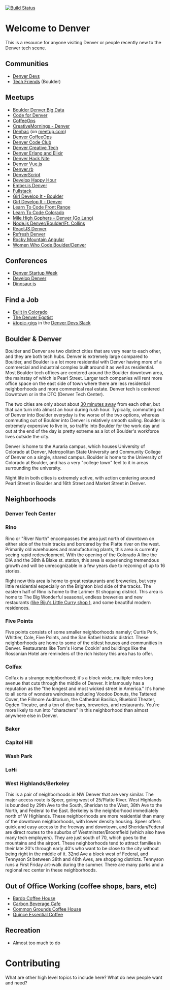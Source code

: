 [![Build Status](https://api.travis-ci.org/Denver-Devs/welcome-to-denver.svg?branch=master)](https://api.travis-ci.org/Denver-Devs/welcome-to-denver.svg?branch=master)

# Welcome to Denver

This is a resource for anyone visiting Denver or people recently new to the Denver tech scene.

## Communities
* [Denver Devs](https://denverdevs.org/)
* [Tech Friends](https://www.gettechfriends.com/) (Boulder)

## Meetups
* [Boulder Denver Big Data](https://www.meetup.com/Boulder-Denver-Big-Data/)
* [Code for Denver](https://www.meetup.com/CodeForDenver/)
* [CoffeeOps](https://www.meetup.com/Denver-CoffeeOps/)
* [CreativeMornings - Denver](https://creativemornings.com/cities/den)
* [Denhac](https://denhac.org) (on [meetup.com](https://www.meetup.com/denhac-hackerspace/))
* [Denver CoffeeOps](https://www.meetup.com/Denver-CoffeeOps/)
* [Denver Code Club](https://www.meetup.com/Denver-Code-Club/)
* [Denver Creative Tech](https://www.meetup.com/denver-creative-tech/)
* [Denver Erlang and Elixir](https://www.meetup.com/Denver-Erlang-Elixir/)
* [Denver Hack Nite](https://www.meetup.com/Denver-Hack-Nite/)
* [Denver Vue.js](https://www.meetup.com/Denver-Vue-js-Meetup/)
* [Denver.rb](https://www.meetup.com/Denver-rb/)
* [DenverScript](https://www.meetup.com/DenverScript/)
* [Develop Happy Hour](https://www.meetup.com/Develop-Happy-Hour/)
* [Ember.js Denver](https://www.meetup.com/Ember-js-Denver/)
* [Fullstack](https://www.meetup.com/fullstack/)
* [Girl Develop It - Boulder](https://www.girldevelopit.com/chapters/boulder)
* [Girl Develop It - Denver](https://www.girldevelopit.com/chapters/denver)
* [Learn To Code Front Range](https://www.meetup.com/Learn-To-Code-Front-Range/)
* [Learn To Code Colorado](https://www.meetup.com/Learn-To-Code-Colorado/)
* [Mile High Gophers - Denver (Go Lang)](https://www.meetup.com/Denver-Go-Language-User-Group/)
* [Node.js Denver/Boulder/Ft. Collins](https://www.meetup.com/Node-js-Denver-Boulder/)
* [ReactJS Denver](https://www.meetup.com/ReactDenver/)
* [Refresh Denver](https://www.meetup.com/refreshdenver/)
* [Rocky Mountain Angular](https://www.meetup.com/RockyMountainAngular/)
* [Women Who Code Boulder/Denver](https://www.meetup.com/Women-Who-Code-Boulder-Denver/)


## Conferences
* [Denver Startup Week](https://www.denverstartupweek.org/)
* [Develop Denver](https://developdenver.org/)
* [Dinosaur.js](https://twitter.com/dinosaur_js?lang=en)


## Find a Job
* [Built in Colorado](https://www.builtincolorado.com/jobs)
* [The Denver Egotist](https://www.thedenveregotist.com/job/)
* [#topic-gigs](https://denver-devs.slack.com/messages/topic-gigs) in the [Denver Devs Slack](https://denverdevs.org/)

## Boulder & Denver
Boulder and Denver are two distinct cities that are very near to each other, and they are both tech hubs. Denver is extremely large compared to Boulder, and Boulder is a lot more residential with Denver having more of a commercial and industrial complex built around it as well as residential. Most Boulder tech offices are centered around the Boulder downtown area, the mainstay of which is Pearl Street. Larger tech companies will rent more office space on the east side of town where there are less residential neighborhoods and more commerical real estate. Denver tech is centered Downtown or in the DTC (Denver Tech Center).

The two cities are only about about [30 minutes away](https://www.google.com/maps/dir/Denver,+CO/Boulder,+CO/@39.8770264,-105.2662174,11z/data=!3m1!4b1!4m14!4m13!1m5!1m1!1s0x876b80aa231f17cf:0x118ef4f8278a36d6!2m2!1d-104.990251!2d39.7392358!1m5!1m1!1s0x876b8d4e278dafd3:0xc8393b7ca01b8058!2m2!1d-105.2705456!2d40.0149856!3e0) from each other, but that can turn into almost an hour during rush hour. Typically, commuting out of Denver into Boulder everyday is the worse of the two options, whereas commuting out of Boulder into Denver is relatively smooth sailing. Boulder is extremely expensive to live in, so traffic into Boulder for the work day and out at the end of the day is pretty extreme as a lot of Boulder's workforce lives outside the city.

Denver is home to the Auraria campus, which houses University of Colorado at Denver, Metropolitan State University and Community College of Denver on a single, shared campus. Boulder is home to the University of Colorado at Boulder, and has a very "college town" feel to it in areas surrounding the university.

Night life in both cities is extremely active, with action centering around Pearl Street in Boulder and 16th Street and Market Street in Denver.

## Neighborhoods

### Denver Tech Center
### Rino
Rino or "River North" encompasses the area just north of downtown on either side of the train tracks and bordered  by the Platte river on the west. Primarily old warehouses and manufacturing plants, this area is currently seeing rapid redevelopment. With the opening of the Colorado A line the DIA and the 38th & Blake st. station, this area is experiencing tremendous growth and will be unrecognizable in a few years due to rezoning of up to 16 stories.

Right now this area is home to great restaurants and breweries, but very little residential especially on the Brighton blvd side of the tracks. The eastern half of Rino is home to the Larimer St shopping district. This area is home to The Big Wonderful seasonal, endless breweries and new restaurants [(like Biju's Little Curry shop )](https://www.littlecurryshop.com/), and some beautiful modern residences.

### Five Points
Five points consists of some smaller neighborhoods namely; Curtis Park, Whittier, Cole, Five Points, and the San Rafael historic district. These neighborhoods are home to some of the oldest houses and communities in Denver. Restaurants like Tom's Home Cookin' and buildings like the Rossonian Hotel are reminders of the rich history this area has to offer.

### Colfax
Colfax is a strange neighborhood; it's a block wide, multiple miles long avenue that cuts through the middle of Denver. It infamously has a reputation as the "the longest and most wicked street in America." It's home to all sorts of wonders weirdness including Voodoo Donuts, the Tattered Cover, the Fillmore Auditorium, the Cathedral Basilica, Bluebird Theater, Ogden Theatre, and a ton of dive bars, breweries, and restaurants. You're more likely to run into "characters" in this neighborhood than almost anywhere else in Denver.

### Baker
### Capitol Hill
### Wash Park
### LoHi
### West Highlands/Berkeley
This is a pair of neighborhoods in NW Denver that are very similar. The major access route is Speer, going west of 25/Platte River. West Highlands is bounded by 29th Ave to the South, Sheridan to the West, 38th Ave to the North, and Federal to the East. Berkeley is the neighborhood immediately north of W Highlands.
These neighborhoods are more residential than many of the downtown neighborhoods, with lower density housing. Speer offers quick and easy access to the freeway and downtown, and Sheridan/Federal are direct routes to the suburbs of Westminster/Broomfield (which also have many tech employers). They are just south of 70, which goes to the mountains and the airport.
These neighborhoods tend to attract families in their late 20's through early 40's who want to be close to the city without being right in the middle of it.
32nd Ave a block west of Federal, and Tennyson St between 38th and 46th Aves, are shopping districts. Tennyson runs a First Friday art-walk during the summer. There are many parks and a regional rec center in these neighborhoods.

## Out of Office Working (coffee shops, bars, etc)
* [Bardo Coffee House](https://www.bardocoffee.com/)
* [Carbon Beverage Cafe](http://www.habitcarbon.com/)
* [Common Grounds Coffee House](http://www.commongroundscoffeehouse.com/)
* [Quince Essential Coffee](http://www.quinceessentialcoffee.com/)

## Recreation
* Almost too much to do

# Contributing
What are other high level topics to include here? What do new people want and need?
